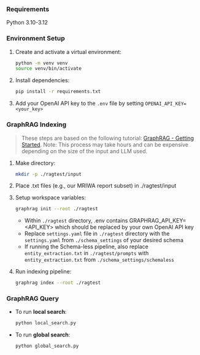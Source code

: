 ### Requirements

Python 3.10-3.12

### Environment Setup

1. Create and activate a virtual environment:
   ```bash
   python -m venv venv
   source venv/bin/activate
   ```

2. Install dependencies:
   ```bash
   pip install -r requirements.txt
   ```

3. Add your OpenAI API key to the `.env` file by setting `OPENAI_API_KEY=<your_key>`

### GraphRAG Indexing

> These steps are based on the following tutorial: [GraphRAG - Getting Started](https://microsoft.github.io/graphrag/get_started/). Note: This process may take hours and can be expensive depending on the size of the input and LLM used. 

1. Make directory:
   ```bash
   mkdir -p ./ragtest/input
   ```

2. Place .txt files (e.g., our MRIWA report subset) in ./ragtest/input

3. Setup workspace variables:
   ```bash
   graphrag init --root ./ragtest
   ```

   - Within `./ragtest` directory, .env contains GRAPHRAG_API_KEY=<API_KEY> which should be replaced by your own OpenAI API key
   - Replace `settings.yaml` file in `./ragtest` directory with the `settings.yaml` from `./schema_settings` of your desired schema
   - If running the Schema-less pipeline, also replace `entity_extraction.txt` in `./ragtest/prompts` with `entity_extraction.txt` from `./schema_settings/schemaless`

4. Run indexing pipeline:
   ```bash
   graphrag index --root ./ragtest
   ```

### GraphRAG Query

- To run **local search**:
  ```bash
  python local_search.py
  ```

- To run **global search**:
  ```bash
  python global_search.py
  ```